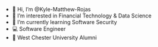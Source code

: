 - 👋 Hi, I’m @Kyle-Matthew-Rojas
- 👀 I’m interested in Financial Technology & Data Science
- 🌱 I’m currently learning Software Security
- 💻 Software Engineer
- 🐏 West Chester University Alumni 

<!---
Kyle-Matthew-Rojas/Kyle-Matthew-Rojas is a ✨ special ✨ repository because its `README.md` (this file) appears on your GitHub profile.
You can click the Preview link to take a look at your changes.
--->

